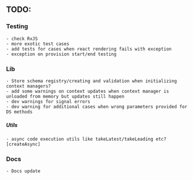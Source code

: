 ## TODO:

### Testing
    - check RxJS
    - more exotic test cases
    - add tests for cases when react rendering fails with exception
    - exception on provision start/end testing

### Lib
    - Store schema registry/creating and validation when initializing context managers?
    - add some warnings on context updates when context manager is unloaded from memory but updates still happen
    - dev warnings for signal errors
    - dev warning for additional cases when wrong parameters provided for DS methods

##### Utils
    - async code execution utils like takeLatest/takeLeading etc? [createAsync]

### Docs
    - Docs update

